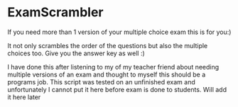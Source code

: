 # ExamScrambler

If you need more than 1 version of your multiple choice exam this is for you:)

It not only scrambles the order of the questions but also the multiple choices too. Give you the answer key as well :)


I have done this after listening to my of my teacher friend about needing multiple versions of an exam and thought to myself this should be a programs job.
This script was tested on an unfinished exam and unfortunately I cannot put it here before exam is done to students. Will add it here later

